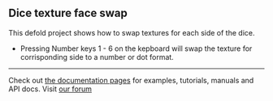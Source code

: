 ## Dice texture face swap

This defold project shows how to swap textures for each side of the dice.

- Pressing Number keys 1 - 6 on the kepboard will swap the texture for corrisponding side to a number or dot format.

----------------------------------------------------
Check out [the documentation pages](https://defold.com/learn) for examples, tutorials, manuals and API docs. Visit [our forum](https://forum.defold.com)


